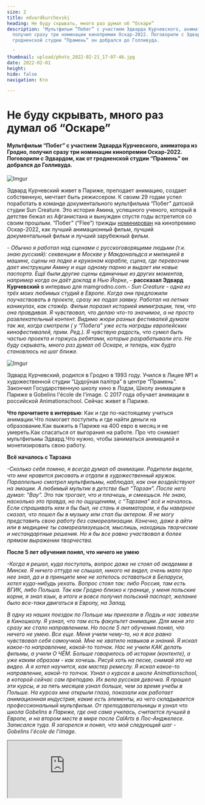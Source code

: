 ```yaml
---
size: 2
title: edvardkurchevski
heading: Не буду скрывать, много раз думал об “Оскаре”
description: 'Мультфильм “Побег” с участием Эдварда Курчевского, аниматора из Гродно,
  получил сразу три номинации кинопремии Оскар-2022. Поговорили с Эдвардом, как от
  гродненской студии “Прамень” он добрался до Голливуда.

  '
thumbnail: upload/photo_2022-02-21_17-07-46.jpg
date: 2022-02-01
height: 
hide: false
navigation: Кто

---
```

# **Не буду скрывать, много раз думал об “Оскаре”**

#### Мультфильм “Побег” с участием Эдварда Курчевского, аниматора из Гродно, получил сразу три номинации кинопремии Оскар-2022. Поговорили с Эдвардом, как от гродненской студии “Прамень” он добрался до Голливуда.

![Imgur](https://i.imgur.com/MMQN1LY.jpg)

Эдвард Курчевский живет в Париже, преподает анимацию, создает собственную, мечтает быть режиссером. К своим 29 годам успел поработать  в команде документального мультфильма “Побег” датской студии Sun Creature.
Это история Амина, успешного ученого, который в детстве бежал из Афганистана и вынужден спустя годы встретится со своим прошлым. “Побег” (“Flee”) трижды [номинирован](https://www.kinopoisk.ru/film/1387210/) на кинопремию Оскар-2022, как лучший анимационный фильм, лучший документальный фильм и лучший зарубежный фильм.

_- Обычно я работал над сценами  с русскоговорящими людьми (т.к. знаю русский): секвенции в Москве у Макдональдса и милицией в машине, сцены на лодке и круизном корабле, сцена, где перевозчик дает инструкции Амину и еще одному парню и выдает им новые паспорта. Ещё были другие сцены единичные из других моментов, например когда он даёт доклад в Нью Йорке_, - **рассказал Эдвард Курчевский** в интервью для mamgrodno.com._- Sun Creature -  одна из трёх моих любимых студий в Европе. Когда они предложили поучаствовать в проекте, сразу же подал заявку. Работал на летних каникулах, как стажёр. Фильм поразил историей иммиграции, тем, что она правдивая. Я чувствовал, что делаю что-то значимое, а не просто развлекательный контент. Видимо жюри разных фестивалей думали так же, когда смотрели ( у  “Побега” уже есть награды  европейских кинофестивалей, прим. Ред.). Я чувствую радость, что сумел быть частью проекта и горжусь ребятами, которые разрабатывали его. Не буду скрывать, много раз думал об Оскаре, и теперь, как будто становлюсь на шаг ближе._

![Imgur](https://i.imgur.com/xvkHKFc.jpg)

Эдвард Курчевский, родился в Гродно в 1993 году. Учился в Лицее №1 и художественной студии “Цудоўная палітра” в центре “Прамень”. Закончил Государственную школу кино в Лодзи,  Школу анимации  в Париже в Gobelins l'école de l'image. С 2017 года обучает анимации в российской Animationschool. Сейчас живет в Париже.

**Что прочитаете в интервью**:
Как и где по-настоящему учиться анимации.Что помогает поступить и где найти деньги на образование.Как выжить в Париже на 400 евро в месяц и не умереть.Как спасаться от выгорания на работе. 
Про что снимает мультфильмы Эдвард.Что нужно, чтобы заниматься анимацией и монетизировать свою работу.

**Всё началось с Тарзана**

_-Сколько себя помню, я всегда думал об анимации. Родители видели, что мне нравится рисовать и отдали в художественный кружок. Параллельно смотрел мультфильмы, наблюдал, как они воздействуют на эмоции. А любимый мультик в детстве был “Тарзан”. После него думал: “Вау”. Это так трогает, что и плачешь, и смеешься. Не знаю, насколько это правда, но по ощущениям, с “Тарзана” всё и началось.
Если спрашивать кем я бы был, не стань я аниматором, я бы наверное сказал, что пошел бы в музыку или стал бы актером. Я не могу представить свою работу без самореализации. Конечно, даже в айти или в медицине ты самореализуешься, мыслишь, находишь творческие и нестандартные решения. Но я бы все равно участвовал в более прямом выражении творчества._

**После 5 лет обучения понял, что ничего не умею**

_-Когда я решал, куда поступать, вопрос даже не стоял об академии в Минске. Я ничего оттуда не слышал, никого не видел, очень мало про нее знал, да и в принципе мне не хотелось оставаться в Беларуси, хотел куда-нибудь уехать.
Вопрос стоял так: либо Россия, там есть ВГИК, либо Польша. Так как Гродно близко к границе, у меня польские корни, я знал язык, в итоге и вовсе получил польский паспорт, желание было все-таки двигаться в Европу, на Запад._ 

_В одну из наших поездок по Польше мы приехали в Лодзь и нас завезли в Киношколу. Я узнал, что там есть факультет анимации. Для меня это сразу же стало направлением. Но после 5 лет обучения понял, что ничего не умею. Все еще. Меня учили чему-то, но я все равно чувствовал себя самоучкой. Мне не хватило навыков и знаний. Я искал какое-то направление, какой-то толчок. Нас не учили КАК делать фильмы, а учили О ЧЁМ. Больше говорилось об истории (контенте), а уже каким образом - как хочешь. Рисуй хоть на песке, снимай это на видео. А я хотел научится,  как мастер ремеслу. Я искал какое-то направление, какой-то толчок. Узнал о курсах в школе Animationschool, в которой сейчас сам преподаю. Их вела русская девочка. Я прошел эти курсы, и за пять месяцев узнал больше, чем за время учебы в Польше. На курсах мне открыли глаза, показали как работает анимационная индустрия, какие есть элементы, из чего складывается профессиональный мультфильм. От преподавательницы я узнал что школа  Gobelins в Париже, где она сама училась,  считается лучшей в Европе, и на втором месте в мире после CalArts в Лос-Анджелесе.  Записался туда. Я загорелся и понял, что мой следующий шаг - Gobelins l'école de l'image._

<div><iframe class="youtube" src="https://www.youtube.com/embed/yXSUOHzLQEk"></div>
<center>С помощью этого  деморила (короткий видеоролик) за 2020 год я защитился в Gobelins l'école de l'image и попал на студию La Cachette для работы над вторым сезоном PRIMAL. Уже собирается новый портфель с заголовком 2021.</center>
  
**В первую очередь сложностью был язык, а самой большой - финансы**

_Это было супер опрометчиво. Я не думал, что это так дорого. Порыв души, начал сразу же учить французский, готовить портфолио, взял академический отпуск в университете. Каждый день учил французский, слушал нон-стоп радио. Сдал на сертификат B1, мне как-то повезло, а потом не практиковал,  занимался своим дипломом в Польше._

_Во Франции первое время жил с одногруппницами. Захожу в квартиру, они открывают дверь, что-то спрашивают, ничего не понимаю. Я им что-то говорю, они не понимают меня. Мы стоим в дверях, улыбаемся и вижу, что попал. Как я буду здесь коммуницировать? Пытался говорить на французском всегда._

_Когда жил в Польше сам открывал счета в банке оплачивал жилье, общагу. Но когда находишься здесь, то много вещей не понимаешь, бюрократию, банки и как квартиру снять. Все очень дорого, куча стресса. Удивлен, как я не поседел за то время.
Денег у меня не было, а обучение стоило дорого. Помог польский паспорт, как гражданин ЕС, я платил только 7000 евро за год, а не 12 000, как белорус._

![Imgur](https://i.imgur.com/0CGI8Lp.jpg)  
  
**Приятель предложил комнату за очень маленькие деньги и этим спас мне жизнь**

_-Мы записали видео для сбора средства на обучение на краудфандинге. Так я собрал 600 евро. Эти деньги помогли мне первые 2-3 месяца пропитаться, заплатить за жилье и найти знакомого, с которым я учился в Польше. После он приехал во Францию, так как  у его папы квартира в Париже, и он искал сожителя._

_Он предложил комнату за очень маленькие деньги и этим он спас мне жизнь. Появилась стабильность. Мне нужно было в месяц всего 400 евро: 300 за квартиру, 100 на еду. Это по минимуму. В магазине покупал макароны, что-то еще и сразу домой. Гречку привозил из Беларуси, во Франции она непопулярная, необжаренная, и только в русских магазинах есть._ 

_Очень одиноко было, из-за того, что мало интегрировался с сокурсниками, плюс французский, плюс постоянно давило, что нет денег, что нужно работать. И я постоянно работал, чтобы прокачивать навыки. Одиночество - большой минус, когда живешь в другой стране. Были друзья, но они тоже заняты. А потом всё пошло. Начал работать, появилась девушка, жизнь заиграла новыми красками. Стало намного легче. Я вообще не пожалел, что прошел через многие трудности._

![Imgur](https://i.imgur.com/36C4ja8.jpg)

Дипломный фильм из школы Gobelins рассказывает о парне, который возвращается в родной город через несколько лет и обнаруживает, что время в нём застыло. Медитативный фильм про возвращение к счастью и как мы все хотим побыть в нем хоть на секунду дольше.
  
Фильм несколько раз эволюционировал, и изначально он был более динамичным с крутыми изломами пространств в духе Кристофера Нолана, но история была менее понятной. После нескольких презентаций мы поняли, где были проблемы и постарались исправить.

 <div><iframe class="youtube" src="https://www.youtube.com/embed/t023ryQgguQ"></div>
   
**Больше не нужно искать работу, чтобы заработать хоть что-то**
   
_- На втором курсе я уже начал онлайн преподавать анимацию в русской школе animationschool.ru. Мне очень помогала моя девушка. Занимаюсь этим 4 года, и сегодня вышел на профессиональный уровень, это мой основной заработок. Это дает  возможность заниматься тем, чем хочу, и не переживать, что мне нужно искать не важно какую работу. 
Как преподаватель, я почувствовал огромный рост в скорости в анимации. На разборе работ начал замечать: что не работает, что можно улучшить, быстро исправить, мой навык рисования в разы улучшился. Мое преподавание меня очень сильно обучает. Преподавая на курсах я совершенствуюсь сам и инвестирую в свои личные проекты._
[Тут Эдвард дает советы, которые ему помогли ускорить и улучшить свою работу](https://vk.com/@ed.artworks-kak-delat-horosho).

**Та история, которую ты больше всего скрываешь - самая интересная**

_-Самое сложное в работе аниматора - это идея. Зачем мы это делаем? для чего? Я помню фразу, которую сказал один преподаватель: “Та история, которую ты больше всего скрываешь - самая интересная”. Все мы люди, все мы косячим, чего-то стыдимся и хотим исправить. Процесс того, как ты с этим справляешься или самая твоя самая болезненная история резонирует с людьми._ 
_Лично для меня идея самое сложное. Я считаю, что я все еще очень зеленый, слабый режиссер, только учусь и мне все еще предстоит. У меня есть хорошие навыки анимации, но в будущем  хочу развиваться как режиссер и это долгий путь, потому что нужно уметь не только увидеть, но и преподнести так, чтобы это имело смысл и законченность._ 
_В анимации, когда у тебя не получается,не видишь, не можешь что-то нарисовать, очень сложно не опустить руки, а сжать зубы и делать пока не получится._
_Я вкладывал десятки часов в один элемент, чтобы он был хорошо отработан. Это очень бесит, но надо взять себя в руки и добить этот момент, чтобы он получился. Рисуешь что-то, вкладываешь в это день или два, присылаешь своему супервайзеру, он присылает тебе правки и ты видишь, что он делает это в разы лучше тебя. Все упирается в опыт, знания, количество часов, которые ты потратил на свою профессию._
   
 <div class="gallery2">
<!-- Смените gallery2 на gallery3 или gallery4, цифра определяет количество картинок в одном ряду -->
<a href="https://imgur.com/jvQUdvM"><img src="https://i.imgur.com/jvQUdvM.jpg" title="source: imgur.com" /></a>
<a href="https://imgur.com/CsbOnE0"><img src="https://i.imgur.com/CsbOnE0.jpg" title="source: imgur.com" /></a>
</div>  

**Нужно делать перерывы, отдыхать**

_-В Польше и первые два года во Франции я очень много  работал, ничего не делал кроме работы. Когда я начал выходить на плато, понял, что не всегда надо перебираться через тернии к звездам. Можно развиваться и в комфорте, работать и в кайф. Сейчас я вполне комфортно реализую свои планы и задумки без постоянного стресса, что сейчас всё развалится, что мне не за что платить за квартиру или сейчас все пойдет ко дну. Сейчас я ставлю следующую цель и просто работаю. У меня есть свободное время, есть отношения, я живу с девушкой, есть стабильная и постоянная деятельность. Комбинирую отдых и работу. Нельзя перегорать, нельзя выматываться. Нужно очень грамотно распределять, заниматься своим тайм-менеджментом._
   
**“Постоянно себя записываю на видео, так легче представить движение”**

_-Анимация, если мы говорим про движение персонажа в кадре, буквально оживляет. Это похоже на работу актера. Разные актеры сыграют одну и ту же сцену по-разному. Разные  аниматоры сыграют (нарисуют) анимационную сцену по-разному. Не может быть единственного правильного способа реализации. Могут быть правила, как нужно делать определенные вещи, например, как нарисовать  ускорение или замедление персонажа, красивые траектории движения, чтобы не было ломаного, прерывистого движения. Сама суть, отыгрыш, как и в актерстве идет от аниматора._
   
_Например при съемках мультфильма Клаус (2019), аниматоры приходили к режиссеру и они говорили не о том, как нужно рисовать, а о том как нужно отыгрывать сцену. И ты идешь потом, записываешь себя на видео в качестве референса, отыгрываешь эту сцену сам, так как ты обговорил это с режиссером. Это самое крутое!_
   
_Я постоянно себя записываю на видео, мне так легче представить движение. У меня нет проблем с тем, чтобы отыграть какую-то сцену. Мне это в кайф и мне легко представить в какой манере персонаж бы двигался в кадре. В анимации персонажи двигаются немного в преувеличенной форме, интереснее, чем двигаются люди в жизни. Если делать один к одному, то получится такой стиль анимации, как ротоскопинг, когда снимаешь человека и обрисовываешь его поверху.( К примеру рисованная часть клипа группы А-Ha - Take on me сделана в такой стилистике). Это слишком скучно, неинтересно и как-то обыденно. Мы немного преувеличиваем, чтобы был интересный ритм движения, траектория движения. Это важно._
   
_В современной анимационной индустрии аниматор не должен владеть камерой как оператор, потому что все происходит на компьютере. Если ты работаешь как режиссер, то планируешь сцену сам, должен думать про композицию, как работает камера, какие объективы нужно использовать. Есть отдельная профессия storyboard artist, сторибордист, раскадровщик. Он планирует весь фильм в картинках. После сценария -  раскадровка. Вот если ты сторибордист ты должен понимать, что такое режиссура и монтаж, композиция, ракурсы._

Фильм “Patisserie” о доброте и влюбленного в свою работу кондитера. О важности улыбки и доброго слова. 
Идея создания посетила Эдварда, когда он со своей девушкой пил кофе в одном из кафе Гродно. Посмотрите фильм [здесь](https://vimeo.com/284719838)
   
![Imgur](https://i.imgur.com/OvRL6tB.jpg)   

**Мне важно, когда ты отстаиваешь свое мнение и убеждаешь людей в том, что ты знаешь, что делаешь**

_-Я нацелен на то, чтобы привносить что то творческое и личное, но использовать качественный профессиональный подход и ориентироваться на массовую аудиторию.  Баланс, о котором мы говорим, это проявлять свое я через темы и проекты, которые будут успешны коммерчески. Очень здорово когда автор умеет сделать то, что будет популярно и будет приносить деньги. Нужно всегда думать, как свои навыки монетизировать. Молодые аниматоры и режиссеры, которые делают свое дело и находят возможности очень вдохновляют_.

_В 2021 году я восемь месяцев работал на проекте [The Primal](https://www.kinopoisk.ru/name/271878/) Геннди Тартаковского , это режиссер советского происхождения, в детстве уехал в США. Самые известные его фильмы: Samurai Jack, The Powerpuff Girls, Hotel Transylvania._ 

_Мы создавали  компромисс между творческим и коммерческим. Проект для взрослых,  там много крови, но во всем сериале нет слов, всё очень стильно, красиво с интересным художественным подходом.
Мне импонирует этот режиссер своей пробивной силой. Был случай когда он презентовал фильм голливудским продюсерам, искал финансирование. Они предложили ему сделать правки. После долгих споров Геннди отказался что-либо менять и ушел. А через 15 минут получил звонок: ладно приходи, мы согласны, просто хотели проверить, что ты точно уверен что ты прав. Мне важно, когда ты отстаиваешь свое мнение и убеждаешь людей в том, что ты знаешь, что делаешь._
   
![Imgur](https://i.imgur.com/3gW5Kxa.jpg)

**Хочу инвестировать в Беларусь**

_-Пока корона не пришла, я привозил мультфильмы в Беларусь из Польши, Франции. Польский фестиваль назывался “Битвы в Кадрах ”(Walki w Klatkach). Потом я просто сделал показ анимационных мультфильмов,названия не было. Пытался привлечь ребят из Минска и Гродно, тех кто занимается творчеством и анимацией, хотел показать, как этим занимаются в Европе. Сейчас я бы больше рассказывал про индустрию, так как я учился, работаю и мне интересно показать, что люди вообще делают, и что на этом можно зарабатывать, что это профессия и очень много завязано сейчас на анимации._ 

_Хочу сделать фестиваль, показывать, что делают творческие люди в Беларуси, что беларусы могу позволить себе учиться, где хотят. В будущем собираюсь  инвестировать в Беларусь, да я уже это делаю преподаванием. Каждые четыре месяца я запускаю новый поток, где полностью обучаю основам классической  2d анимации. И на каждый поток я беру бесплатно одного беларуса._ 

Автор текста: **Ника ГОНЧАР**
   
Фото предоставлено **Эдвардом Курчевским**
   

   

   

   
   
   
  
  
  

  
  
